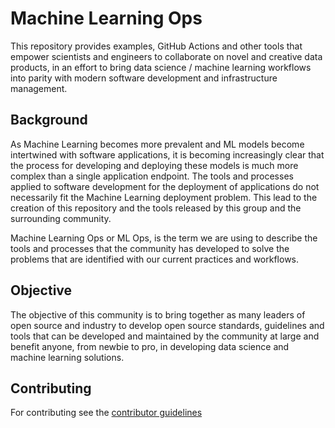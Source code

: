 # Machine Learning Ops

This repository provides examples, GitHub Actions and other tools that empower scientists and engineers to collaborate on novel and creative data products, in an effort to bring data science / machine learning workflows into parity with modern software development and infrastructure management.

## Background

As Machine Learning becomes more prevalent and ML models become intertwined with software applications, it is becoming increasingly clear that the process for developing and deploying these models is much more complex than a single application endpoint. The tools and processes applied to software development for the deployment of applications do not necessarily fit the Machine Learning deployment problem. This lead to the creation of this repository and the tools released by this group and the surrounding community.

Machine Learning Ops or ML Ops, is the term we are using to describe the tools and processes that the community has developed to solve the problems that are identified with our current practices and workflows.

## Objective

The objective of this community is to bring together as many leaders of open source and industry to develop open source standards, guidelines and tools that can be developed and maintained by the community at large and benefit anyone, from newbie to pro, in developing data science and machine learning solutions. 

## Contributing

For contributing see the [contributor guidelines](https://github.com/machine-learning-apps/MLOps/blob/master/contributing.md)
